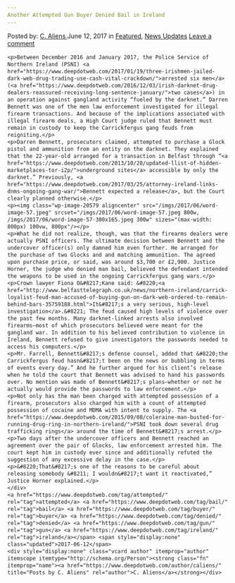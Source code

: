 ```yaml
---
Another Attempted Gun Buyer Denied Bail in Ireland
---
```

<article class="post-listing post-20566 post type-post status-publish format-standard has-post-thumbnail hentry  tag-attempted tag-bail tag-buyer tag-denied tag-gun tag-ireland">
    <div class="post-inner">
        <span>Posted by: <a href="https://www.deepdotweb.com/author/caliens/" title="">C. Aliens </a></span>
    <span>June 12, 2017</span>
    <span>in <a href="https://www.deepdotweb.com/category/deepdot-news/" rel="category tag">Featured</a>, <a href="https://www.deepdotweb.com/category/news-updates/" rel="category tag">News Updates</a></span>
    <span><a href="https://www.deepdotweb.com/2017/06/12/another-attempted-gun-buyer-denied-bail-ireland/#respond">Leave a comment</a></span>
    </p>
    <div class="clear"></div>
    
    <p>Between December 2016 and January 2017, the Police Service of Northern Ireland (PSNI) <a href="https://www.deepdotweb.com/2017/01/19/three-irishmen-jailed-dark-web-drug-trading-use-cash-vital-crackdown/">arrested six men</a> (<a href="https://www.deepdotweb.com/2016/12/03/irish-darknet-drug-dealers-reassured-receiving-long-sentence-january/">two cases</a>) in an operation against gangland activity “fueled by the darknet.” Darren Bennett was one of the men law enforcement investigated for illegal firearm transactions. And because of the implications associated with illegal firearm deals, a High Court judge ruled that Bennett must remain in custody to keep the Carrickfergus gang feuds from reigniting.</p>
    <p>Darren Bennett, prosecutors claimed, attempted to purchase a Glock pistol and ammunition from an entity on the darknet. They explained that the 22-year-old arranged for a transaction in Belfast through “<a href="https://www.deepdotweb.com/2013/10/28/updated-llist-of-hidden-marketplaces-tor-i2p/">underground sites</a> accessible by only the darknet.” Previously, <a href="https://www.deepdotweb.com/2017/03/25/attorney-ireland-links-dnms-ongoing-gang-war/">Bennett​ expected a release</a>, but the Court clearly planned otherwise.</p>
    <p><img class="wp-image-20579 aligncenter" src="/imgs/2017/06/word-image-57.jpeg" srcset="/imgs/2017/06/word-image-57.jpeg 800w, /imgs/2017/06/word-image-57-300x165.jpeg 300w" sizes="(max-width: 800px) 100vw, 800px"/></p>
    <p>What he did not realize, though, was that the firearms dealers were actually PSNI officers. The ultimate decision between Bennett and the undercover officer(s) only damned him even further. He arranged for the purchase of two Glocks and and matching ammunition. The agreed upon purchase price, or said, was around $3,700 or £2,900. Justice Horner, the judge who denied man bail, believed the defendant intended the weapons to be used in the ongoing Carrickfergus gang wars.</p>
    <p>Crown lawyer Fiona O&#8217;Kane said: &#8220;<a href="http://www.belfasttelegraph.co.uk/news/northern-ireland/carrick-loyalist-feud-man-accused-of-buying-gun-on-dark-web-ordered-to-remain-behind-bars-35759188.html">It&#8217;s a very serious, high-level investigation</a>.&#8221; The feud caused high levels of violence over the past few months. Many darknet-linked arrests also involved firearms—most of which prosecutors believed were meant for the gangland war. In addition to his believed contribution to violence in Ireland, Bennett refused to give investigators the passwords needed to access his computers.</p>
    <p>Mr. Farrell, Bennett&#8217;s defense counsel, added that &#8220;the Carrickfergus feud hasn&#8217;t been on the news or bubbling in terms of events every day.” And he further argued for his client’s release when he told the court that Bennett was advised to hand his passwords over. No mention was made of Bennett&#8217;s plans—whether or not he actually would provide the passwords to law enforcement.</p>
    <p>Not only has the man been charged with attempted possession of a firearm, prosecutors also charged him with a count of attempted possession of cocaine and MDMA with intent to supply. The <a href="https://www.deepdotweb.com/2015/09/08/coleraine-man-busted-for-running-drug-ring-in-northern-ireland/">PSNI took down several drug trafficking rings</a> around the time of Bennett&#8217;s arrest.</p>
    <p>Two days after the undercover officers and Bennett reached an agreement over the pair of Glocks, law enforcement arrested him. The court kept him in custody ever since and additionally refuted the suggestion of any excessive delay in the case.</p>
    <p>&#8220;That&#8217;s one of the reasons to be careful about releasing somebody &#8211; I wouldn&#8217;t want it reactivated,” Justice Horner explained.</p>
    </div>
    <a href="https://www.deepdotweb.com/tag/attempted/" rel="tag">attempted</a> <a href="https://www.deepdotweb.com/tag/bail/" rel="tag">bail</a> <a href="https://www.deepdotweb.com/tag/buyer/" rel="tag">buyer</a> <a href="https://www.deepdotweb.com/tag/denied/" rel="tag">denied</a> <a href="https://www.deepdotweb.com/tag/gun/" rel="tag">gun</a> <a href="https://www.deepdotweb.com/tag/ireland/" rel="tag">ireland</a></span> <span style="display:none" class="updated">2017-06-12</span>
    <div style="display:none" class="vcard author" itemprop="author" itemscope itemtype="http://schema.org/Person"><strong class="fn" itemprop="name"><a href="https://www.deepdotweb.com/author/caliens/" title="Posts by C. Aliens" rel="author">C. Aliens</a></strong></div>
    
